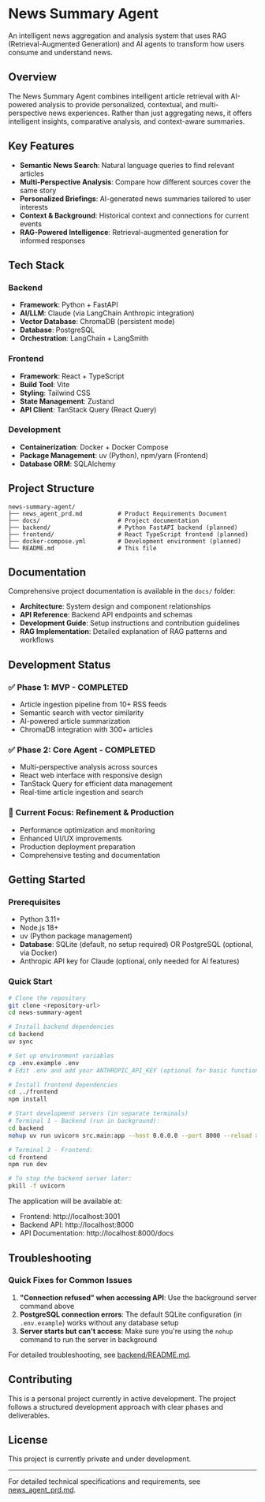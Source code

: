 # News Summary Agent

An intelligent news aggregation and analysis system that uses RAG (Retrieval-Augmented Generation) and AI agents to transform how users consume and understand news.

## Overview

The News Summary Agent combines intelligent article retrieval with AI-powered analysis to provide personalized, contextual, and multi-perspective news experiences. Rather than just aggregating news, it offers intelligent insights, comparative analysis, and context-aware summaries.

## Key Features

- **Semantic News Search**: Natural language queries to find relevant articles
- **Multi-Perspective Analysis**: Compare how different sources cover the same story
- **Personalized Briefings**: AI-generated news summaries tailored to user interests
- **Context & Background**: Historical context and connections for current events
- **RAG-Powered Intelligence**: Retrieval-augmented generation for informed responses

## Tech Stack

### Backend
- **Framework**: Python + FastAPI
- **AI/LLM**: Claude (via LangChain Anthropic integration)
- **Vector Database**: ChromaDB (persistent mode)
- **Database**: PostgreSQL
- **Orchestration**: LangChain + LangSmith

### Frontend
- **Framework**: React + TypeScript
- **Build Tool**: Vite
- **Styling**: Tailwind CSS
- **State Management**: Zustand
- **API Client**: TanStack Query (React Query)

### Development
- **Containerization**: Docker + Docker Compose
- **Package Management**: uv (Python), npm/yarn (Frontend)
- **Database ORM**: SQLAlchemy

## Project Structure

```
news-summary-agent/
├── news_agent_prd.md          # Product Requirements Document
├── docs/                      # Project documentation
├── backend/                   # Python FastAPI backend (planned)
├── frontend/                  # React TypeScript frontend (planned)
├── docker-compose.yml         # Development environment (planned)
└── README.md                  # This file
```

## Documentation

Comprehensive project documentation is available in the `docs/` folder:

- **Architecture**: System design and component relationships
- **API Reference**: Backend API endpoints and schemas
- **Development Guide**: Setup instructions and contribution guidelines
- **RAG Implementation**: Detailed explanation of RAG patterns and workflows

## Development Status

### ✅ Phase 1: MVP - COMPLETED
- Article ingestion pipeline from 10+ RSS feeds
- Semantic search with vector similarity
- AI-powered article summarization
- ChromaDB integration with 300+ articles

### ✅ Phase 2: Core Agent - COMPLETED
- Multi-perspective analysis across sources
- React web interface with responsive design
- TanStack Query for efficient data management
- Real-time article ingestion and search

### 🎯 Current Focus: Refinement & Production
- Performance optimization and monitoring
- Enhanced UI/UX improvements
- Production deployment preparation
- Comprehensive testing and documentation

## Getting Started

### Prerequisites
- Python 3.11+
- Node.js 18+
- uv (Python package management)
- **Database**: SQLite (default, no setup required) OR PostgreSQL (optional, via Docker)
- Anthropic API key for Claude (optional, only needed for AI features)

### Quick Start
```bash
# Clone the repository
git clone <repository-url>
cd news-summary-agent

# Install backend dependencies
cd backend
uv sync

# Set up environment variables
cp .env.example .env
# Edit .env and add your ANTHROPIC_API_KEY (optional for basic functionality)

# Install frontend dependencies
cd ../frontend
npm install

# Start development servers (in separate terminals)
# Terminal 1 - Backend (run in background):
cd backend
nohup uv run uvicorn src.main:app --host 0.0.0.0 --port 8000 --reload > server.log 2>&1 &

# Terminal 2 - Frontend:
cd frontend
npm run dev

# To stop the backend server later:
pkill -f uvicorn
```

The application will be available at:
- Frontend: http://localhost:3001
- Backend API: http://localhost:8000
- API Documentation: http://localhost:8000/docs

## Troubleshooting

### Quick Fixes for Common Issues

1. **"Connection refused" when accessing API**: Use the background server command above
2. **PostgreSQL connection errors**: The default SQLite configuration (in `.env.example`) works without any database setup
3. **Server starts but can't access**: Make sure you're using the `nohup` command to run the server in background

For detailed troubleshooting, see [backend/README.md](./backend/README.md#troubleshooting).

## Contributing

This is a personal project currently in active development. The project follows a structured development approach with clear phases and deliverables.

## License

This project is currently private and under development.

---

For detailed technical specifications and requirements, see [news_agent_prd.md](./news_agent_prd.md).
